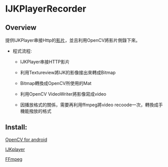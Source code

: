 # IJKPlayerRecorder

## Overview

提供IJKPlayer串接Http的[影片](http://commondatastorage.googleapis.com/gtv-videos-bucket/sample/BigBuckBunny.mp4)，並且利用OpenCV將影片側錄下來。

* 程式流程:

  * IJKPlayer串接HTTP影片

  * 利用Textureview將IJK的影像接出來轉成Bitmap

  * Bitmap轉換成OpenCV所使用的Mat

  * 利用OpenCV VideoWriter將影像寫成video

  * 因播放格式的關係，需要再利用ffmpeg將video recoode一次，轉換成手機能撥放的格式

## Install:

[OpenCV for android](https://www.mdeditor.tw/pl/pYbq/zh-tw)

[IJKplayer](https://www.jianshu.com/p/c5d972ab0309)

[FFmpeg](/tanersener/mobile-ffmpeg)
